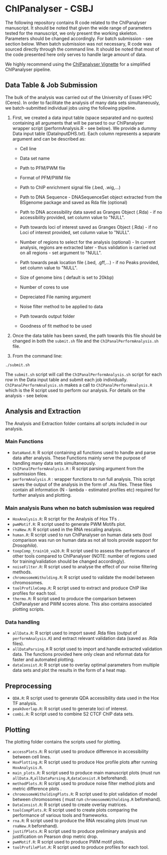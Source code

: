 # ChIPanalyser - CSBJ

The following repository contains R code related to the ChIPanalyser manuscript. It should be noted that given the wide range of parameters tested for the manuscript, we only present the working skeleton. Parameters should be changed accordingly. For batch submission - see section below. When batch submission was not necessary, R code was sourced directly through the command line. It should be noted that most of the code presented here only serves to handle large amount of data.

We highly recommend using the [ChIPanalyser Vignette](https://www.bioconductor.org/packages/release/bioc/html/ChIPanalyser.html) for a simplified ChIPanalyser pipeline. 

## Data Table \& Job Submission 
The bulk of the analysis was carried out of the University of Essex HPC (Ceres). In order to facilitate the analysis of many data sets simultaneously, we batch-submitted individual jobs using the following pipeline. 

1. First, we created a data input  table (space separated and no quotes) containing all arguments that will be parsed to our ChIPanalyser wrapper script (performAnalysis.R - see below). We provide a dummy Data input table (DataInputDHS.txt). Each column represents a separate argument and can be described as:
	* Cell line 
	* Data set name
	* Path to PFM/PWM file 
	* Format of PFM/PWM file 
	* Path to ChIP enrichment signal file (.bed, .wig,...)
	* Path to DNA Sequence - DNASequenceSet object extracted from the BSgenome package and saved as Rda file (optional)
	* Path to DNA accessibility data saved as Granges Object (.Rda) - if no accessibility provided, set column value to "NULL".
	* Path towards loci of interest saved as Granges Object (.Rda) - if no Loci of interest provided, set column value to "NULL".
	* Number of regions to select for the analysis (optional) - In current analysis, regions are extracted later - thus validation is carried out on all regions - set argument to "NULL".
	* Path towards peak location file (.bed, .gff,...) - if no Peaks provided, set column value to "NULL".

	* Size of genome bins ( default is set to 20kbp)
	* Number of cores to use 
	* Depreciated File naming argument 
	* Noise filter method to be applied to data
	* Path towards output folder 
	* Goodness of fit method to be used 

2. Once the data table has been saved, the path towards this file should be changed in both the `submit.sh` file and the `ChIPanalPerformAnalysis.sh` file. 

3. From the command line: 
``` 
./submit.sh

```

The `submit.sh` script will call the  `ChIPanalPerformAnalysis.sh` script for each row in the Data input table and submit each job individually.  `ChIPanalPerformAnalysis.sh` makes a call to  `ChIPanalPerformAnalysis.R` which is the R script used to perform our analysis. For details on the analysis  - see below.
	

## Analysis and Extraction

The Analysis and Extraction folder contains all scripts included in our analysis. 

### Main Functions 

* `DataHand.R`: R script containing all functions used to handle and parse data after analysis. These Functions mainly serve the purpose of handling many data sets simultaneously.
* `ChIPanalPerformAnalysis.R` : R script parsing argument from the submission files. 
* `performAnalysis.R` : wrapper functions to run full analysis. This script saves the output of the analysis in the form of `.Rda` files. These files contain all information (N - lambda - estimated profiles etc) required for further analysis and plotting. 

### Main analysis Runs when no batch submission was required 

* `HoxAnalysis.R`: R script for the Analysis of Hox TFs .
* `pwmMotif.R`: R script used to generate PWM Motifs plot.
* `rnaNew.R`: R script used in the RNA rescaling analysis. 
* `human.R`: R script used to run ChIPanalyser on human data sets (tool comparison was run on human data as not all tools provide support for _Drosophila_).
* `toopComp_train10_va20.R`: R script used to assess the performance of other tools compared to ChIPanalyser (NOTE: number of regions used for training/validation should be changed accordingly).
* `noiseFilter.R`: R script used to analyse the effect of our noise filtering methods. 
* `chromosomeWitholding.R`: R script used to validate the model between chromosomes.
* `toolProfileComp.R`: R script used to extract and produce ChIP like profiles for each tool.
* `thermo.R`: R script used to produce the comparison between ChIPanalyser and PWM scores alone. This also contains associated plotting scripts. 

### Data handling 

* `allData.R`: R script used to import saved .Rda files (output of `performAnalysis.R`) and extract relevant  validation data (saved as .Rda files).
* `allDataParsing.R` R script used to import and handle extracted validation data. The functions provided here only clean and reformat data for faster and automated plotting. 
* `dataConsist.R`: R script use to overlay optimal parameters from multiple data sets and plot the results in the form of a heat map. 

## Preprocessing 

* `QDA.R`: R script used to generate QDA accessibility data used in the Hox TF analysis.
* `peakOverlap.R`: R script used to generate loci of interest.
* `combi.R`: R script used to combine S2 CTCF ChIP data sets.



## Plotting 

The plotting folder contains the scripts used for plotting.

* `accessPlots.R`: R script used to produce difference in accessibility between cell lines. 
* `HoxPlotting.R`: R script used to produce Hox profile plots after running `HoxAnalysis.R`.
* `main_plots.R`: R script used to produce main manuscript plots (must run `allData.R`,`allDataParsing.R`,`dataConsist.R` beforehand).
* `methodPlots.R`: R script used to produce noise filter method plots and metric difference plots .
* `chromosomeWitholdingPlots.R`: R script used to plot validation of model between chromosomes ( must run `chromosomeWitholding.R` beforehand).
* `DataConsist.R`: R script used to create overlay matrices. 
* `toolCompPlots.R`: R script used to create plots comparing the performance of various tools and frameworks. 
* `rna.R`: R script used to produce the RNA rescaling plots (must run `rnaNew.R` beforehand).
* `justifPlots.R`: R script used to produce preliminary analysis and justification on Pearson drop metric drop.
* `pwmMotif.R`: R script used to produce PWM motif plots. 
* `toolProfilePlot.R`: R script used to produce profiles for each tool. 
